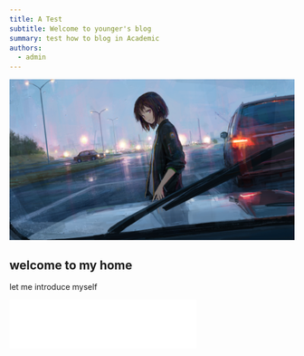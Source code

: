 ```yaml
---
title: A Test
subtitle: Welcome to younger's blog
summary: test how to blog in Academic 
authors:
  - admin
---
```


![png](./test.png)

## welcome to my home
let me introduce myself

<iframe frameborder="no" border="0" marginwidth="0" marginheight="0" width=330 height=86 src="//music.163.com/outchain/player?type=2&id=1430319727&auto=1&height=66"></iframe>
